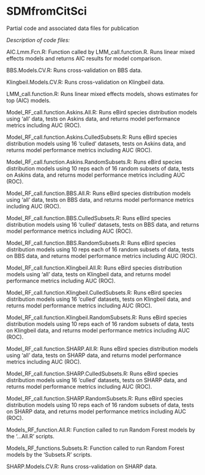 # SDMfromCitSci
Partial code and associated data files for publication

*Description of code files:*

AIC.Lmm.Fcn.R: Function called by LMM_call.function.R. Runs linear mixed effects models and returns AIC results for model comparison.

BBS.Models.CV.R: Runs cross-validation on BBS data.

Klingbeil.Models.CV.R: Runs cross-validation on Klingbeil data.

LMM_call.function.R: Runs linear mixed effects models, shows estimates for top (AIC) models.

Model_RF_call.function.Askins.All.R: Runs eBird species distribution models using ‘all’ data, tests on Askins data, and returns model performance metrics including AUC (ROC). 

Model_RF_call.function.Askins.CulledSubsets.R: Runs eBird species distribution models using 16 ‘culled’ datasets, tests on Askins data, and returns model performance metrics including AUC (ROC). 

Model_RF_call.function.Askins.RandomSubsets.R: Runs eBird species distribution models using 10 reps each of 16 random subsets of data, tests on Askins data, and returns model performance metrics including AUC (ROC). 

Model_RF_call.function.BBS.All.R: Runs eBird species distribution models using ‘all’ data, tests on BBS data, and returns model performance metrics including AUC (ROC). 

Model_RF_call.function.BBS.CulledSubsets.R: Runs eBird species distribution models using 16 ‘culled’ datasets, tests on BBS data, and returns model performance metrics including AUC (ROC). 

Model_RF_call.function.BBS.RandomSubsets.R: Runs eBird species distribution models using 10 reps each of 16 random subsets of data, tests on BBS data, and returns model performance metrics including AUC (ROC). 

Model_RF_call.function.Klingbeil.All.R: Runs eBird species distribution models using ‘all’ data, tests on Klingbeil data, and returns model performance metrics including AUC (ROC). 

Model_RF_call.function.Klingbeil.CulledSubsets.R: Runs eBird species distribution models using 16 ‘culled’ datasets, tests on Klingbeil data, and returns model performance metrics including AUC (ROC). 

Model_RF_call.function.Klingbeil.RandomSubsets.R: Runs eBird species distribution models using 10 reps each of 16 random subsets of data, tests on Klingbeil data, and returns model performance metrics including AUC (ROC). 

Model_RF_call.function.SHARP.All.R: Runs eBird species distribution models using ‘all’ data, tests on SHARP data, and returns model performance metrics including AUC (ROC). 

Model_RF_call.function.SHARP.CulledSubsets.R: Runs eBird species distribution models using 16 ‘culled’ datasets, tests on SHARP data, and returns model performance metrics including AUC (ROC). 

Model_RF_call.function.SHARP.RandomSubsets.R: Runs eBird species distribution models using 10 reps each of 16 random subsets of data, tests on SHARP data, and returns model performance metrics including AUC (ROC). 

Models_RF_function.All.R: Function called to run Random Forest models by the ‘…All.R’ scripts.

Models_RF_functions.Subsets.R: Function called to run Random Forest models by the ‘Subsets.R’ scripts.

SHARP.Models.CV.R: Runs cross-validation on SHARP data. 



